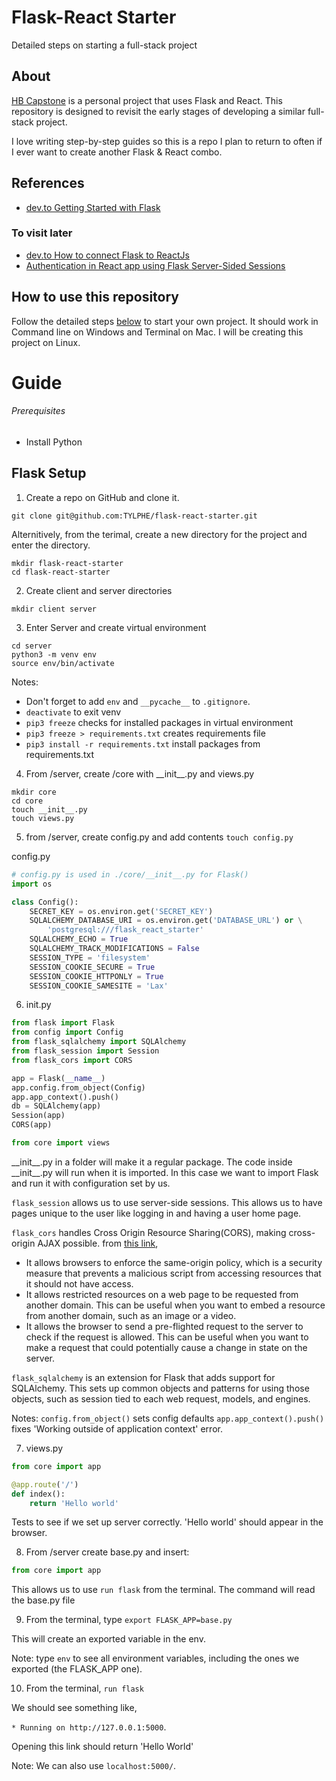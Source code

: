 # Flask-React Starter
Detailed steps on starting a full-stack project

## About
[HB Capstone](https://github.com/TYLPHE/hb-capstone) is a personal project that uses Flask and React. This repository is designed to revisit the early stages of developing a similar full-stack project.

I love writing step-by-step guides so this is a repo I plan to return to often if I ever want to create another Flask & React combo.

## References
- [dev.to Getting Started with Flask](https://dev.to/nagatodev/getting-started-with-flask-1kn1)

### To visit later
- [dev.to How to connect Flask to ReactJs](https://dev.to/nagatodev/how-to-connect-flask-to-reactjs-1k8i)
- [Authentication in React app using Flask Server-Sided Sessions](https://www.youtube.com/watch?v=sBw0O5YTT4Q)

## How to use this repository
Follow the detailed steps [below](#guide) to start your own project. It should work in Command line on Windows and Terminal on Mac. I will be creating this project on Linux.

# Guide
###### Prerequisites
* Install Python

## Flask Setup
1. Create a repo on GitHub and clone it.
```
git clone git@github.com:TYLPHE/flask-react-starter.git
```

Alternitively, from the terimal, create a new directory for the project and enter the directory.
```
mkdir flask-react-starter
cd flask-react-starter
```

2. Create client and server directories
```
mkdir client server
```

3. Enter Server and create virtual environment
```
cd server
python3 -m venv env
source env/bin/activate
```

Notes:
- Don't forget to add `env` and `__pycache__` to `.gitignore`.
- `deactivate` to exit venv
- `pip3 freeze` checks for installed packages in virtual environment
- `pip3 freeze > requirements.txt` creates requirements file
- `pip3 install -r requirements.txt` install packages from requirements.txt

4. From /server, create /core with \_\_init\_\_.py and views.py
```
mkdir core
cd core
touch __init__.py
touch views.py
```

5. from /server, create config.py and add contents
`touch config.py`

config.py
```py
# config.py is used in ./core/__init__.py for Flask()
import os

class Config():
    SECRET_KEY = os.environ.get('SECRET_KEY')
    SQLALCHEMY_DATABASE_URI = os.environ.get('DATABASE_URL') or \
        'postgresql:///flask_react_starter'
    SQLALCHEMY_ECHO = True
    SQLALCHEMY_TRACK_MODIFICATIONS = False
    SESSION_TYPE = 'filesystem'
    SESSION_COOKIE_SECURE = True
    SESSION_COOKIE_HTTPONLY = True
    SESSION_COOKIE_SAMESITE = 'Lax'
```

6. init.py
```py
from flask import Flask
from config import Config
from flask_sqlalchemy import SQLAlchemy
from flask_session import Session
from flask_cors import CORS

app = Flask(__name__)
app.config.from_object(Config)
app.app_context().push()
db = SQLAlchemy(app)
Session(app)
CORS(app)

from core import views
```
\_\_init\_\_.py in a folder will make it a regular package. The code inside \_\_init\_\_.py will run when it is imported. In this case we want to import Flask and run it with configuration set by us.

`flask_session` allows us to use server-side sessions. This allows us to have pages unique to the user like logging in and having a user home page.

`flask_cors` handles Cross Origin Resource Sharing(CORS), making cross-origin AJAX possible. from [this link](https://hackernoon.com/understanding-cors-why-its-important-and-how-it-works),
* It allows browsers to enforce the same-origin policy, which is a security measure that prevents a malicious script from accessing resources that it should not have access.
* It allows restricted resources on a web page to be requested from another domain. This can be useful when you want to embed a resource from another domain, such as an image or a video.
* It allows the browser to send a pre-flighted request to the server to check if the request is allowed. This can be useful when you want to make a request that could potentially cause a change in state on the server.

`flask_sqlalchemy` is an extension for Flask that adds support for SQLAlchemy. This sets up common objects and patterns for using those objects, such as  session tied to each web request, models, and engines.

Notes:
`config.from_object()` sets config defaults
`app.app_context().push()` fixes 'Working outside of application context' error.

7. views.py
```py
from core import app

@app.route('/')
def index():
    return 'Hello world'
```
Tests to see if we set up server correctly. 'Hello world' should appear in the browser.

8. From /server create base.py and insert:
```py
from core import app
```
This allows us to use `run flask` from the terminal. The command will read the base.py file

9. From the terminal, type `export FLASK_APP=base.py`

This will create an exported variable in the env.

Note: type `env` to see all environment variables, including the ones we exported (the FLASK_APP one).

10. From the terminal, `run flask`

We should see something like, 

`* Running on http://127.0.0.1:5000`. 

Opening this link should return 'Hello World'

Note: We can also use `localhost:5000/`.